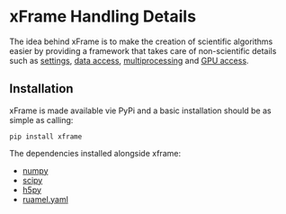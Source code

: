 # xFrame Handling Details
The idea behind xFrame is to make the creation of scientific algorithms easier by providing a framework that takes care of non-scientific details such as [settings](./settings), [data access](./data_access), [multiprocessing](./multiprocessing) and [GPU access](./gpu_access).
## Installation
xFrame is made available vie PyPi and a basic installation should be as simple as calling:

	pip install xframe
	
The dependencies installed alongside xframe:

* [numpy](https://numpy.org/)
* [scipy](https://scipy.org/)
* [h5py](https://www.h5py.org/)
* [ruamel.yaml](http://yaml.readthedocs.io)
